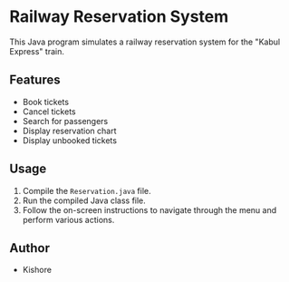 # Railway Reservation System

This Java program simulates a railway reservation system for the "Kabul Express" train.

## Features

- Book tickets
- Cancel tickets
- Search for passengers
- Display reservation chart
- Display unbooked tickets

## Usage

1. Compile the `Reservation.java` file.
2. Run the compiled Java class file.
3. Follow the on-screen instructions to navigate through the menu and perform various actions.

## Author

- Kishore
